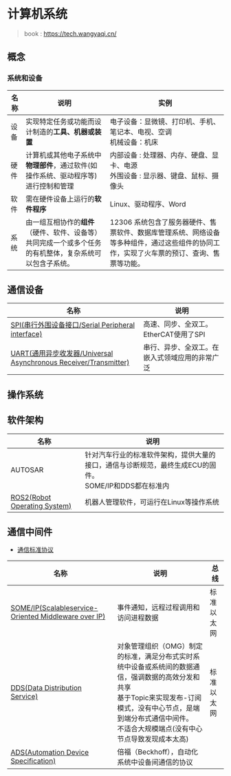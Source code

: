 # 计算机系统

> book : https://tech.wangyaqi.cn/

## 概念
### 系统和设备
| 名称 | 说明 | 实例 |
| - | - | - |
| 设备 | 实现特定任务或功能而设计制造的**工具、机器或装置** | 电子设备：显微镜、打印机、手机、笔记本、电视、空调 <br> 机械设备：机床 |
| 硬件 | 计算机或其他电子系统中**物理部件**，通过软件(如操作系统、驱动程序等)进行控制和管理 | 内部设备 : 处理器、内存、硬盘、显卡、电源 <br> 外围设备 : 显示器、键盘、鼠标、摄像头 |
| 软件 | 需在硬件设备上运行的**软件程序** | Linux、驱动程序、Word |
| 系统 | 由一组互相协作的**组件**（硬件、软件、设备等）共同完成一个或多个任务的有机整体，复杂系统可以包含子系统。 | 12306 系统包含了服务器硬件、售票软件、数据库管理系统、网络设备等多种组件，通过这些组件的协同工作，实现了火车票的预订、查询、售票等功能。 |

## 通信设备
| 名称 | 说明 |
| - | - |
| [SPI(串行外围设备接口/Serial Peripheral interface)](https://zhuanlan.zhihu.com/p/150121520) | 高速、同步、全双工。EtherCAT使用了SPI |
| [UART(通用异步收发器/Universal Asynchronous Receiver/Transmitter)](https://zhuanlan.zhihu.com/p/150504364) | 串行、异步、全双工。在嵌入式领域应用的非常广泛 |

## 操作系统

## 软件架构
| 名称 | 说明 |
| - | - |
| AUTOSAR | 针对汽车行业的标准软件架构，提供大量的接口，通信与诊断规范，最终生成ECU的固件。 <br> SOME/IP和DDS都在标准内 |
| [ROS2(Robot Operating System)](/os/sw_component/ros) | 机器人管理软件，可运行在Linux等操作系统 |

## 通信中间件
* [通信标准协议](/comm/SUMMARY)

| 名称 | 说明 | 总线 |
| - | - | - |
| [SOME/IP(Scalableservice-Oriented Middleware over IP)](https://zhuanlan.zhihu.com/p/253077443) | 事件通知，远程过程调用和访问进程数据 | 标准以太网 |
| [DDS(Data Distribution Service)](/os/sw_component/dds) | 对象管理组织（OMG）制定的标准，满足分布式实时系统中设备或系统间的数据通信，强调数据的高效分发和共享 <br> 基于Topic来实现发布-订阅模式，没有中心节点，是端到端分布式通信中间件。 <br> 不适合大规模端点(没有中心节点导致发现成本太高) | 标准以太网 |
| [ADS(Automation Device Specification)](/os/sw_component/twincat) | 倍福（Beckhoff），自动化系统中设备间通信的协议 |  |